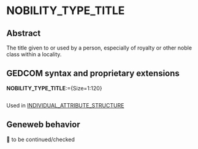 ﻿# NOBILITY_TYPE_TITLE
## Abstract
The title given to or used by a person, especially of royalty or other noble class within a locality.


## GEDCOM syntax and proprietary extensions

**NOBILITY_TYPE_TITLE**:={Size=1:120}
<pre>
</pre>
Used in <a href=Ged.INDIVIDUAL_ATTRIBUTE_STRUCTURE.md>INDIVIDUAL_ATTRIBUTE_STRUCTURE</a><br />


## Geneweb behavior



🚧 to be continued/checked

